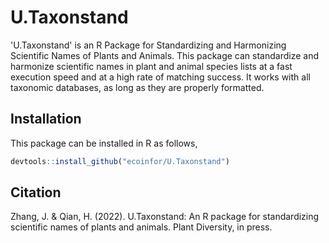 # U.Taxonstand

'U.Taxonstand' is an R Package for Standardizing and Harmonizing Scientific Names of Plants and Animals. This package can standardize and harmonize scientific names in plant and animal species lists at a fast execution speed and at a high rate of matching success. It works with all taxonomic databases, as long as they are properly formatted. 

## Installation

This package can be installed in R as follows,

```r
devtools::install_github("ecoinfor/U.Taxonstand")
```

## Citation

Zhang, J. & Qian, H. (2022). U.Taxonstand: An R package for standardizing scientific names of plants and animals. Plant Diversity, in press.
